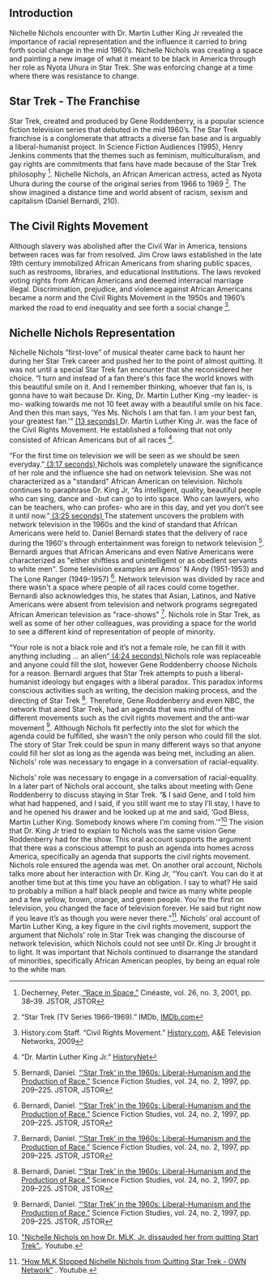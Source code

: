 <div class="sidepanel">
              <!-- This is the div where all the popcorn action will hapen -->
              <div id="popcorn-container">
              </div>
            </div>

<div class="essay-content">

## Introduction
Nichelle Nichols encounter with Dr. Martin Luther King Jr revealed the importance of racial representation and the influence it carried to bring forth social change in the mid 1960’s. Nichelle Nichols was creating a space and painting a new image of what it meant to be black in America through her role as Nyota Uhura in Star Trek. She was enforcing change at a time where there was resistance to change.


## Star Trek - The Franchise
Star Trek, created and produced by Gene Roddenberry, is a popular science fiction television series that debuted in the mid 1960’s. The Star Trek franchise is a conglomerate that attracts a diverse fan base and is arguably a liberal-humanist project. In Science Fiction Audiences (1995), Henry Jenkins comments that the themes such as feminism, multiculturalism, and gay rights are commitments that fans have made because of the Star Trek philosophy [^zero]. Nichelle Nichols, an African American actress, acted as Nyota Uhura during the course of the original series from 1966 to 1969 [^first]. The show imagined a distance time and world absent of racism, sexism and capitalism (Daniel Bernardi, 210).


## The Civil Rights Movement
Although slavery was abolished after the Civil War in America, tensions between races was far from resolved. Jim Crow laws established in the late 19th century immobilized African Americans from sharing public spaces, such as restrooms, libraries, and educational institutions. The laws revoked voting rights from African Americans and deemed interracial marriage illegal. Discrimination, prejudice, and violence against African Americans became a norm and the Civil Rights Movement in the 1950s and 1960’s marked the road to end inequality and see forth a social change [^second].


## Nichelle Nichols Representation
Nichelle Nichols “first-love” of musical theater came back to haunt her during her Star Trek career and pushed her to the point of almost quitting. It was not until a special Star Trek fan encounter that she reconsidered her choice. “I turn and instead of a fan there's this face the world knows with this beautiful smile on it. And I remember thinking, whoever that fan is, is gonna have to wait because Dr. King, Dr. Martin Luther King -my leader- is mo- walking towards me not 10 feet away with a beautiful smile on his face. And then this man says, 'Yes Ms. Nichols I am that fan. I am your best fan, your greatest fan.'” <a href=javascript:seek(13) onclick="javascript:seek(13)"> (13 seconds) </a> Dr. Martin Luther King Jr. was the face of the Civil Rights Movement. He established a following that not only consisted of African Americans but of all races [^third].

“For the first time on television we will be seen as we should be seen everyday.”<a href=javascript:seek(197) onclick="javascript:seek(197)"> (3:17 seconds) </a> Nichols was completely unaware the significance of her role and the influence she had on network television. She was not characterized as a "standard" African American on television. Nichols continues to paraphrase Dr. King Jr, “As intelligent, quality, beautiful people who can sing, dance and -but can go to into space. Who can lawyers, who can be teachers, who can profes- who are in this day, and yet you don’t see it until now.”<a href=javascript:seek(205) onclick="javascript:seek(205)"> (3:25 seconds) </a> The statement uncovers the problem with network television in the 1960s and the kind of standard that African Americans were held to. Daniel Bernardi states that the delivery of race during the 1960's through entertainment was foreign to network television [^fourth]. Bernardi argues that African Americans and even Native Americans were characterized as "either shiftless and unintelligent or as obedient servants to white men". Some television examples are Amos' N Andy (1951-1953) and The Lone Ranger (1949-1957) [^fourth]. Network television was divided by race and there wasn't a space where people of all races could come together. Bernardi also acknowledges this, he states that Asian, Latinos, and Native Americans were absent from television and network programs segregated African American television as "race-shows" [^fourth]. Nichols role in Star Trek, as well as some of her other colleagues, was providing a space for the world to see a different kind of representation of people of minority.

“Your role is not a black role and it’s not a female role, he can fill it with anything including ... an alien”<a href=javascript:seek(264) onclick="javascript:seek(264)"> (4:24 seconds) </a>
Nichols role was replaceable and anyone could fill the slot, however Gene Roddenberry choose Nichols for a reason. Bernardi argues that Star Trek attempts to push a liberal-humanist ideology but engages with a liberal paradox. This paradox informs conscious activities such as writing, the decision making process, and the directing of Star Trek [^fourth]. Therefore, Gene Roddenberry and even NBC, the network that aired Star Trek, had an agenda that was mindful of the different movements such as the civil rights movement and the anti-war movement [^fourth]. Although Nichols fit perfectly into the slot for which the agenda could be fulfilled, she wasn't the only person who could fill the slot. The story of Star Trek could be spun in many different ways so that anyone could fill her slot as long as the agenda was being met, including an alien. Nichols' role was necessary to engage in a conversation of racial-equality.

Nichols’ role was necessary to engage in a conversation of racial-equality. In a later part of Nichols oral account, she talks about meeting with Gene Roddenberry to discuss staying in Star Trek. “& I said Gene, and I told him what had happened, and I said, if you still want me to stay I’ll stay, I have to and he opened his drawer and he looked up at me and said, ‘God Bless, Martin Luther King. Somebody knows where I’m coming from.’”[^fifth] The vision that Dr. King Jr tried to explain to Nichols was the same vision Gene Roddenberry had for the show. This oral account supports the argument that there was a conscious attempt to push an agenda into homes across America, specifically an agenda that supports the civil rights movement. Nichols role ensured the agenda was met. On another oral account, Nichols talks more about her interaction with Dr. King Jr, “You can’t. You can do it at another time but at this time you have an obligation. I say to what? He said to probably a million a half black people and twice as many white people and a few yellow, brown, orange, and green people. You're the first on television, you changed the face of television forever. He said but right now if you leave it’s as though you were never there.”[^sixth]. Nichols’ oral account of Martin Luther King, a key figure in the civil rights movement, support the argument that Nichols' role in Star Trek was changing the discourse of network television, which Nichols could not see until Dr. King Jr brought it to light. It was important that Nichols continued to disarrange the standard of minorities, specifically African American peoples, by being an equal role to the white man.


[^zero]: Decherney, Peter.[ “Race in Space.”](www.jstor.org/stable/41689367) Cinéaste, vol. 26, no. 3, 2001, pp. 38–39. JSTOR, JSTOR

[^first]: “Star Trek (TV Series 1966–1969).” IMDb, [IMDb.com](www.imdb.com/title/tt0060028/?ref_=nm_knf_i1)


[^second]: History.com Staff. “Civil Rights Movement.” [History.com](www.history.com/topics/black-history/civil-rights-movement), A&E Television Networks, 2009

[^third]: “Dr. Martin Luther King Jr.” [HistoryNet](www.historynet.com/martin-luther-king-jr)

[^fourth]: Bernardi, Daniel. [“‘Star Trek’ in the 1960s: Liberal-Humanism and the Production of Race.”](www.jstor.org/stable/4240604) Science Fiction Studies, vol. 24, no. 2, 1997, pp. 209–225. JSTOR, JSTOR

[^fifth]: ["Nichelle Nichols on how Dr. MLK, Jr. dissauded her from quitting Start Trek".](https://www.youtube.com/watch?v=pSq_UIuxba8&t=6s). Youtube.

[^sixth]: [“How MLK Stopped Nichelle Nichols from Quitting Star Trek - OWN Network”](https://www.youtube.com/watch?v=UBMwmTslVZE) . Youtube.
</div>
